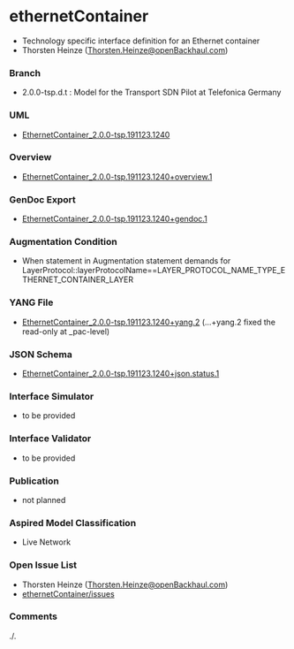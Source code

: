 # ethernetContainer
- Technology specific interface definition for an Ethernet container 
- Thorsten Heinze (Thorsten.Heinze@openBackhaul.com)

### Branch
- 2.0.0-tsp.d.t : Model for the Transport SDN Pilot at Telefonica Germany

### UML
- [EthernetContainer_2.0.0-tsp.191123.1240](./EthernetContainer_2.0.0-tsp.191123.1240.zip)

### Overview 
- [EthernetContainer_2.0.0-tsp.191123.1240+overview.1](./EthernetContainer_2.0.0-tsp.191123.1240+overview.1.png)

### GenDoc Export
- [EthernetContainer_2.0.0-tsp.191123.1240+gendoc.1](./EthernetContainer_2.0.0-tsp.191123.1240+gendoc.1.docx)

### Augmentation Condition 
- When statement in Augmentation statement demands for LayerProtocol::layerProtocolName==LAYER_PROTOCOL_NAME_TYPE_ETHERNET_CONTAINER_LAYER

### YANG File
- [EthernetContainer_2.0.0-tsp.191123.1240+yang.2](./EthernetContainer_2.0.0-tsp.191123.1240+yang.2.zip)
  (...+yang.2 fixed the read-only at _pac-level)

### JSON Schema
- [EthernetContainer_2.0.0-tsp.191123.1240+json.status.1](./EthernetContainer_2.0.0-tsp.191123.1240+json.status.1.txt)

### Interface Simulator
- to be provided

### Interface Validator
- to be provided

### Publication
- not planned

### Aspired Model Classification
- Live Network

### Open Issue List
- Thorsten Heinze (Thorsten.Heinze@openBackhaul.com)
- [ethernetContainer/issues](../../issues)

### Comments
./.
